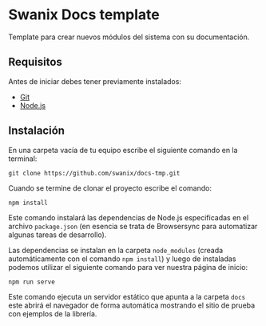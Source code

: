 # Swanix Docs template

Template para crear nuevos módulos del sistema con su documentación.

## Requisitos

Antes de iniciar debes tener previamente instalados:

- [Git](https://git-scm.com/)
- [Node.js](https://nodejs.org/)

## Instalación

En una carpeta vacía de tu equipo escribe el siguiente comando en la terminal:

```
git clone https://github.com/swanix/docs-tmp.git
```

Cuando se termine de clonar el proyecto escribe el comando:

```
npm install
```
Este comando instalará las dependencias de Node.js especificadas en el archivo `package.json` (en esencia se trata de Browsersync para automatizar algunas tareas de desarrollo).

Las dependencias se instalan en la carpeta `node_modules` (creada automáticamente con el comando `npm install`) y luego de instaladas podemos utilizar el siguiente comando para ver nuestra página de inicio:

```
npm run serve
```
Este comando ejecuta un servidor estático que apunta a la carpeta `docs` este abrirá el navegador de forma automática mostrando el sitio de prueba con ejemplos de la librería.
